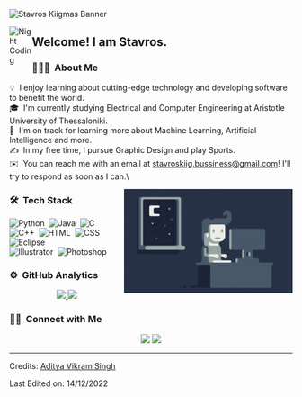 ![Stavros Kiigmas Banner](https://user-images.githubusercontent.com/104799657/207457639-461cefef-2d4f-4b26-9778-f573793ab054.png)

<img alt="Night Coding" src="./assets/Hand%20Wave.gif" width='40' align="left"/><h2>Welcome! I am Stavros.</h2>

<!-- ## 👋 &nbsp;Welcome! I am Stavros. -->

### 👨🏻‍💻 &nbsp;About Me

💡 &nbsp;I enjoy learning about cutting-edge technology and developing software to benefit the world.\
🎓 &nbsp;I'm currently studying Electrical and Computer Engineering at Aristotle University of Thessaloniki.\
🌱 &nbsp;I'm on track for learning more about Machine Learning, Artificial Intelligence and more.\
✍️ &nbsp;In my free time, I pursue Graphic Design and play Sports.\
✉️ &nbsp;You can reach me with an email at stavroskiig.bussiness@gmail.com! I'll try to respond as soon as I can.\

<img alt="Night Coding" src="https://raw.githubusercontent.com/AVS1508/AVS1508/master/assets/Night-Coding.gif" align="right"/>

### 🛠 &nbsp;Tech Stack

![Python](https://img.shields.io/badge/-Python-05122A?style=flat&logo=python)&nbsp;
![Java](https://img.shields.io/badge/-Java-05122A?style=flat&logo=Java&logoColor=FFA518)&nbsp;
![C](https://img.shields.io/badge/-C-05122A?style=flat&logo=C&logoColor=A8B9CC)&nbsp;
![C++](https://img.shields.io/badge/-C++-05122A?style=flat&logo=C%2B%2B&logoColor=00599C)&nbsp;
![HTML](https://img.shields.io/badge/-HTML-05122A?style=flat&logo=HTML5)&nbsp;
![CSS](https://img.shields.io/badge/-CSS-05122A?style=flat&logo=CSS3&logoColor=1572B6)&nbsp;
![Eclipse](https://img.shields.io/badge/-Eclipse-05122A?style=flat&logo=eclipse-ide&logoColor=2C2255)\
![Illustrator](https://img.shields.io/badge/-Illustrator-05122A?style=flat&logo=adobe-illustrator)&nbsp;
![Photoshop](https://img.shields.io/badge/-Photoshop-05122A?style=flat&logo=adobe-photoshop)&nbsp;


### ⚙️ &nbsp;GitHub Analytics

<p align="center">
<a href="(https://github.com/Stavroskiig)">
  <img height="180em" src="https://github-readme-stats-eight-theta.vercel.app/api?username=Stavroskiig&show_icons=true&theme=algolia&include_all_commits=true&count_private=true"/>
  <img height="180em" src="https://github-readme-stats.vercel.app/api/top-langs/?username=stavroskiig"/>
</a>
</p>

### 🤝🏻 &nbsp;Connect with Me

<p align="center">
<a href="https://linkedin.com/in/stavroskiig"><img src="https://img.shields.io/badge/-Stavros%20Kiigmas-0077B5?style=flat&logo=Linkedin&logoColor=white"/></a>
<a href="mailto:stavroskiig.bussiness@gmail.com"><img src="https://img.shields.io/badge/-stavroskiig.bussiness@gmail.com-D14836?style=flat&logo=Gmail&logoColor=white"/></a>
</p>

-----
Credits: [Aditya Vikram Singh](https://github.com/AVS1508)

Last Edited on: 14/12/2022
